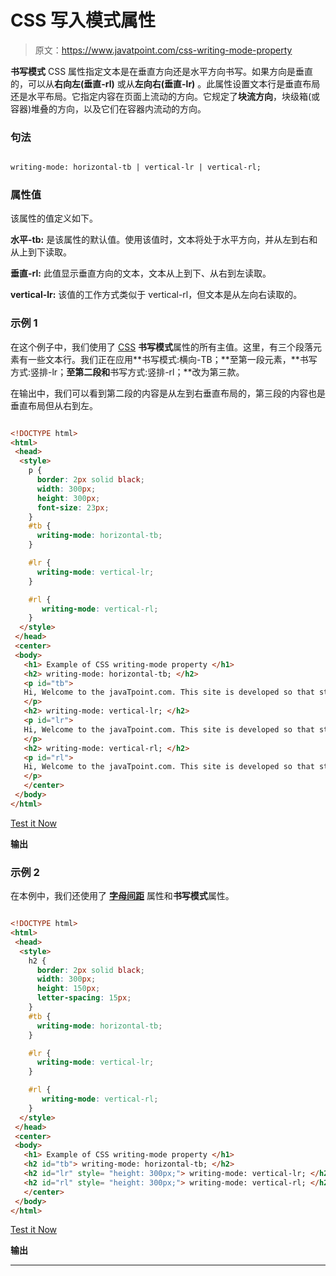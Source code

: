 # CSS 写入模式属性

> 原文：<https://www.javatpoint.com/css-writing-mode-property>

**书写模式** CSS 属性指定文本是在垂直方向还是水平方向书写。如果方向是垂直的，可以从**右向左(垂直-rl)** 或从**左向右(垂直-lr)** 。此属性设置文本行是垂直布局还是水平布局。它指定内容在页面上流动的方向。它规定了**块流方向**，块级箱(或容器)堆叠的方向，以及它们在容器内流动的方向。

### 句法

```html

writing-mode: horizontal-tb | vertical-lr | vertical-rl;

```

### 属性值

该属性的值定义如下。

**水平-tb:** 是该属性的默认值。使用该值时，文本将处于水平方向，并从左到右和从上到下读取。

**垂直-rl:** 此值显示垂直方向的文本，文本从上到下、从右到左读取。

**vertical-lr:** 该值的工作方式类似于 vertical-rl，但文本是从左向右读取的。

### 示例 1

在这个例子中，我们使用了 [CSS](https://www.javatpoint.com/css-tutorial) **书写模式**属性的所有主值。这里，有三个段落元素有一些文本行。我们正在应用**书写模式:横向-TB；**至第一段元素，**书写方式:竖排-lr；**至第二段和**书写方式:竖排-rl；**改为第三款。

在输出中，我们可以看到第二段的内容是从左到右垂直布局的，第三段的内容也是垂直布局但从右到左。

```html

<!DOCTYPE html>
<html>
 <head>
  <style>
    p {   
      border: 2px solid black;
      width: 300px;
      height: 300px;
	  font-size: 23px;
    }
    #tb {
      writing-mode: horizontal-tb;
    }

    #lr {
      writing-mode: vertical-lr;
    }

    #rl {
       writing-mode: vertical-rl;
    }
  </style>
 </head>
 <center>
 <body>
   <h1> Example of CSS writing-mode property </h1>
   <h2> writing-mode: horizontal-tb; </h2>
   <p id="tb"> 
   Hi, Welcome to the javaTpoint.com. This site is developed so that students may learn computer science related technologies easily. The javaTpoint.com is always providing an easy and in-depth tutorial on various technologies. No one is perfect in this world, and nothing is eternally best. But we can try to be better.
   </p>
   <h2> writing-mode: vertical-lr; </h2>
   <p id="lr">
   Hi, Welcome to the javaTpoint.com. This site is developed so that students may learn computer science related technologies easily. The javaTpoint.com is always providing an easy and in-depth tutorial on various technologies. No one is perfect in this world, and nothing is eternally best. But we can try to be better.
   </p>
   <h2> writing-mode: vertical-rl; </h2>
   <p id="rl">
   Hi, Welcome to the javaTpoint.com. This site is developed so that students may learn computer science related technologies easily. The javaTpoint.com is always providing an easy and in-depth tutorial on various technologies. No one is perfect in this world, and nothing is eternally best. But we can try to be better.
   </p>
   </center>
 </body>
</html>

```

[Test it Now](https://www.javatpoint.com/oprweb/test.jsp?filename=css-writing-mode-property1)

**输出**

### 示例 2

在本例中，我们还使用了 **[字母间距](https://www.javatpoint.com/css-letter-spacing)** 属性和**书写模式**属性。

```html

<!DOCTYPE html>
<html>
 <head>
  <style>
    h2 {   
      border: 2px solid black;
      width: 300px;
      height: 150px;
	  letter-spacing: 15px;
    }
    #tb {
      writing-mode: horizontal-tb;
    }

    #lr {
      writing-mode: vertical-lr;
    }

    #rl {
       writing-mode: vertical-rl;
    }
  </style>
 </head>
 <center>
 <body>
   <h1> Example of CSS writing-mode property </h1>
   <h2 id="tb"> writing-mode: horizontal-tb; </h2>
   <h2 id="lr" style= "height: 300px;"> writing-mode: vertical-lr; </h2><br>
   <h2 id="rl" style= "height: 300px;"> writing-mode: vertical-rl; </h2>
   </center>
 </body>
</html>

```

[Test it Now](https://www.javatpoint.com/oprweb/test.jsp?filename=css-writing-mode-property2)

**输出**

* * *